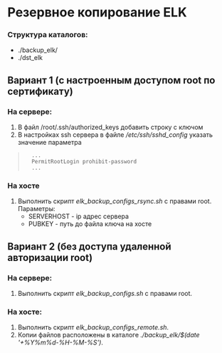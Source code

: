 # Резервное копирование ELK
### Структура каталогов:
- ./backup_elk/
- ./dst_elk

## Вариант 1 (с настроенным доступом root по сертификату)
### На сервере:
1. В файл /root/.ssh/authorized_keys добавить строку с ключом
2. В настройках ssh сервера в файле */etc/ssh/sshd_config* указать значение параметра
> 		... 
> 		PermitRootLogin prohibit-password
>		...

### На хосте
1. Выполнить скрипт *elk_backup_configs_rsync.sh* с правами root.
	Параметры:
	- SERVERHOST - ip адрес сервера
	- PUBKEY - путь до файла ключа на хосте

## Вариант 2 (без доступа удаленной авторизации root)
### На сервере:
1. Выполнить скрипт *elk_backup_configs.sh* с правами root.

### На хосте:
1. Выполнить скрипт *elk_backup_configs_remote.sh*.
2. Копии файлов расположены в каталоге *./backup_elk/$(date '+%Y%m%d-%H-%M-%S')*.

